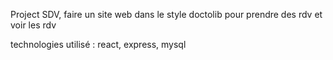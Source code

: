 Project SDV, faire un site web dans le style doctolib pour prendre des rdv et voir les rdv

technologies utilisé : react, express, mysql
